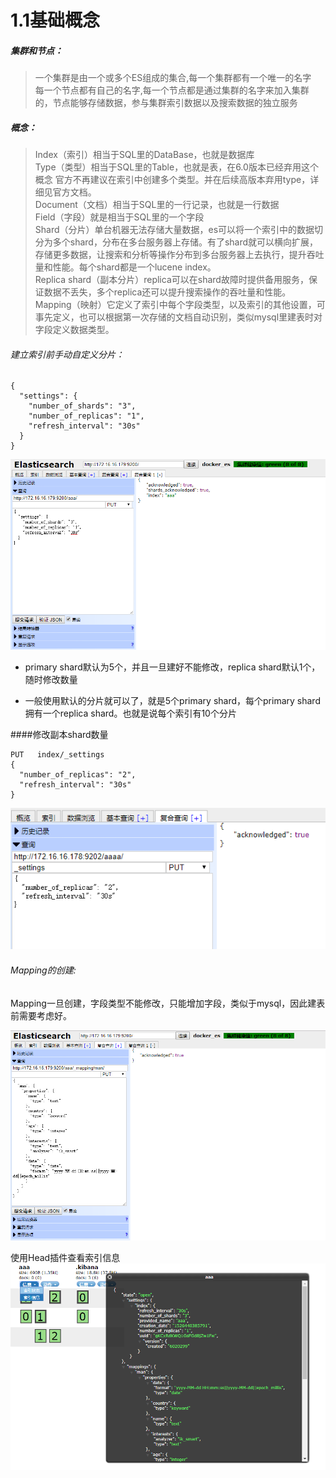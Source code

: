 # 1.1基础概念

##### 集群和节点：

> 一个集群是由一个或多个ES组成的集合,每一个集群都有一个唯一的名字  
> 每一个节点都有自己的名字,每一个节点都是通过集群的名字来加入集群的，节点能够存储数据，参与集群索引数据以及搜索数据的独立服务

##### 概念：

> Index（索引）相当于SQL里的DataBase，也就是数据库   
> Type（类型）相当于SQL里的Table，也就是表，在6.0版本已经弃用这个概念
  官方不再建议在索引中创建多个类型。并在后续高版本弃用type，详细见官方文档。   
> Document（文档）相当于SQL里的一行记录，也就是一行数据  
> Field（字段）就是相当于SQL里的一个字段  
> Shard（分片）单台机器无法存储大量数据，es可以将一个索引中的数据切分为多个shard，分布在多台服务器上存储。有了shard就可以横向扩展，存储更多数据，让搜索和分析等操作分布到多台服务器上去执行，提升吞吐量和性能。每个shard都是一个lucene index。  
> Replica shard（副本分片）replica可以在shard故障时提供备用服务，保证数据不丢失，多个replica还可以提升搜索操作的吞吐量和性能。  
> Mapping（映射）它定义了索引中每个字段类型，以及索引的其他设置，可事先定义，也可以根据第一次存储的文档自动识别，类似mysql里建表时对字段定义数据类型。

###### 建立索引前手动自定义分片：

```
{
  "settings": {
    "number_of_shards": "3",
    "number_of_replicas": "1",
    "refresh_interval": "30s"
  }
}
```

![](/assets/1.png)

* primary shard默认为5个，并且一旦建好不能修改，replica shard默认1个，随时修改数量

* 一般使用默认的分片就可以了，就是5个primary shard，每个primary shard拥有一个replica shard。也就是说每个索引有10个分片

####修改副本shard数量

```
PUT   index/_settings
{
  "number_of_replicas": "2",
  "refresh_interval": "30s"
}
```

![](/assets/41.png)


###### Mapping的创建:

Mapping一旦创建，字段类型不能修改，只能增加字段，类似于mysql，因此建表前需要考虑好。

![](/assets/2.png)

使用Head插件查看索引信息![](/assets/3.png)

